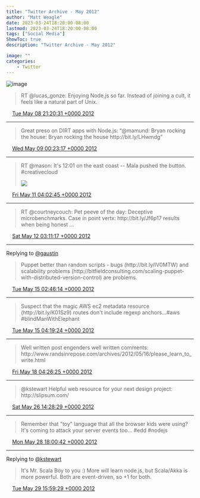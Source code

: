 ```yaml
---
title: "Twitter Archive - May 2012"
author: "Matt Weagle"
date: 2023-03-24T18:20:00-08:00
lastmod: 2023-03-24T18:20:00-08:00
tags: ["Social Media"]
ShowToc: true
description: "Twitter Archive - May 2012"

image: ""
categories: 
    - Twitter
---
```

![image](/sadtwitterbird3.jpg)

> RT @lucas\_gonze: Enjoying Node\.js so far\. Instead of joining a cult, it feels like a natural part of Unix\.

<img src="./media/tweet.ico" width="12" /> [Tue May 08 21:20:31 +0000 2012](https://twitter.com/mweagle/status/199972069902008323)

----

> Great preso on DIRT apps with Node\.js: “@mamund: Bryan rocking the house: Bryan rocking the house http://bit\.ly/LHwmdg”

<img src="./media/tweet.ico" width="12" /> [Wed May 09 00:23:17 +0000 2012](https://twitter.com/mweagle/status/200018062861279232)

----

> RT @mason: It's 12:01 on the east coast \-\- Mala pushed the button\. \#creativecloud
>
> ![](../media/200798072341671936-AslggfACMAE-dhR.jpg)

<img src="./media/tweet.ico" width="12" /> [Fri May 11 04:02:45 +0000 2012](https://twitter.com/mweagle/status/200798072341671936)

----

> RT @courtneycouch: Pet peeve of the day: Deceptive microbenchmarks\. Case in point vertx:  http://bit\.ly/Jf6p17 results when being honest \.\.\.

<img src="./media/tweet.ico" width="12" /> [Sat May 12 03:11:17 +0000 2012](https://twitter.com/mweagle/status/201147508758548480)

----

Replying to [@gaustin](https://twitter.com/gaustin/status/202213765264052224)

> Puppet better than random scripts \- bugs \(http://bit\.ly/IV0MTW\) and scalability problems \(http://bitfieldconsulting\.com/scaling\-puppet\-with\-distributed\-version\-control\) are problems\.

<img src="./media/tweet.ico" width="12" /> [Tue May 15 02:46:14 +0000 2012](https://twitter.com/mweagle/status/202228364931645440)

----

> Suspect that the magic AWS ec2 metadata resource \(http://bit\.ly/K01Sz9\) routes don't include regexp anchors…\#aws \#blindManWithElephant

<img src="./media/tweet.ico" width="12" /> [Tue May 15 04:19:24 +0000 2012](https://twitter.com/mweagle/status/202251812126982144)

----

> Well written post engenders well written comments: http://www\.randsinrepose\.com/archives/2012/05/16/please\_learn\_to\_write\.html

<img src="./media/tweet.ico" width="12" /> [Fri May 18 04:26:25 +0000 2012](https://twitter.com/mweagle/status/203340743023144960)

----

> @kstewart Helpful web resource for your next design project: http://slipsum\.com/

<img src="./media/tweet.ico" width="12" /> [Sat May 26 14:28:29 +0000 2012](https://twitter.com/mweagle/status/206391359102394368)

----

> Remember that "toy" language that all the browser kids were using?  It's coming to attack your server events too… \#edd \#nodejs

<img src="./media/tweet.ico" width="12" /> [Mon May 28 18:00:42 +0000 2012](https://twitter.com/mweagle/status/207169542072451072)

----

Replying to [@kstewart](https://twitter.com/kstewart/status/207178499365150721)

> It's Mr\. Scala Boy to you :\)  More will learn node\.js, but Scala/Akka is more powerful\.  Both are event\-driven, so \+1 for both\.

<img src="./media/tweet.ico" width="12" /> [Tue May 29 15:59:29 +0000 2012](https://twitter.com/mweagle/status/207501425331290114)